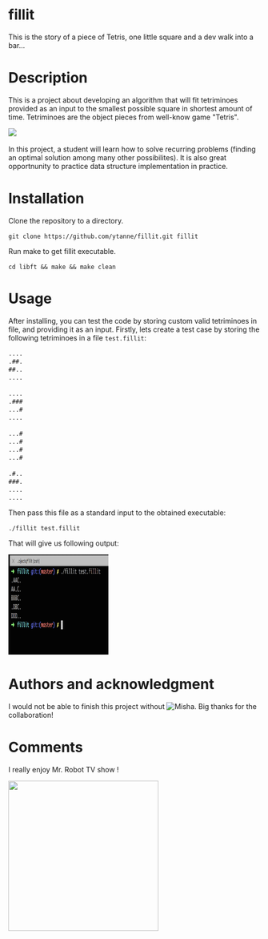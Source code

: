 # fillit

This is the story of a piece of Tetris, one little square and a dev walk into a bar...

# Description

This is a project about developing an algorithm that will fit tetriminoes provided as an input to the smallest possible square in shortest amount of time. Tetriminoes are the object pieces from well-know game "Tetris".

![](https://upload.wikimedia.org/wikipedia/commons/thumb/5/50/All_5_free_tetrominoes.svg/200px-All_5_free_tetrominoes.svg.png)

In this project, a student will learn how to solve recurring problems (finding an optimal solution among many other possibilites). It is also great opportnunity to practice data structure implementation in practice.

# Installation

Clone the repository to a directory.

```
git clone https://github.com/ytanne/fillit.git fillit
```

Run make to get fillit executable.

```
cd libft && make && make clean
```

# Usage
After installing, you can test the code by storing custom valid tetriminoes in file, and providing it as an input. Firstly, lets create a test case by storing the following tetriminoes in a file `test.fillit`:

```
....
.##.
##..
....

....
.###
...#
....

...#
...#
...#
...#

.#..
###.
....
....
```

Then pass this file as a standard input to the obtained executable:

```
./fillit test.fillit
```

That will give us following output:

<img src="https://github.com/ytanne/fillit/blob/master/example.png" width="200" height="200"/>

# Authors and acknowledgment
I would not be able to finish this project without ![Misha](https://github.com/lisov1y). Big thanks for the collaboration!

# Comments

I really enjoy Mr. Robot TV show !

<img src="https://i.imgur.com/e5MGWSa.jpg" width="300" height="300"/>
